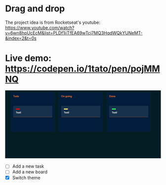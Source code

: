 # Drag and drop
The project idea is from Rocketseat's youtube: https://www.youtube.com/watch?v=6wn8hpUcEcM&list=PLDf1iiTfEA69wTcj7MQ3HqdWQkYUNeMT-&index=2&t=0s

# Live demo: https://codepen.io/1tato/pen/pojMMNQ

![Project image](https://github.com/1TATO/drag-and-drop/blob/master/.github/img.png)

- [ ] Add a new task
- [ ] Add a new board
- [X] Switch theme
